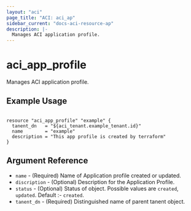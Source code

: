 ```yaml
---
layout: "aci"
page_title: "ACI: aci_ap"
sidebar_current: "docs-aci-resource-ap"
description: |-
  Manages ACI application profile.
---
```

# aci_app_profile #

Manages ACI application profile.

## Example Usage ##

```hcl

resource "aci_app_profile" "example" {
  tanent_dn   = "${aci_tenant.example_tenant.id}"
  name        = "example"
  description = "This app profile is created by terraform"
}
```

## Argument Reference ##

* `name` - (Required) Name of Application profile created or updated.
* `discription` - (Optional) Description for the Application Profile.
* `status` - (Optional) Status of object. Possible values are `created`, `updated`. Default :- `created`.
* `tanent_dn` - (Required) Distinguished name of parent tanent object.
